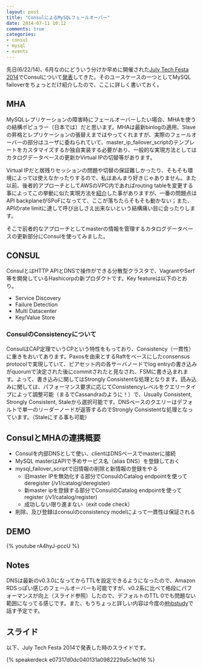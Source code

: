 ```yaml
---
layout: post
title: "ConsulによるMySQLフェールオーバー"
date: 2014-07-11 10:12
comments: true
categories: 
- consul
- mysql
- events
---
```



先日(6/22/14)、6月なのにどういう分けか早めに開催された[July Tech Festa 2014](http://2014.techfesta.jp/)でConsulについて[発表](http://2014.techfesta.jp/p/program.html?m=1#c43)してきた。そのユースケースの一つとしてMySQL failoverをちょっとだけ紹介したので、ここに詳しく書いておく。


## MHA ##

MySQLレプリケーションの障害時にフェールオーバーしたい場合、MHAを使うの結構ポピュラー（日本では）だと思います。MHAは最新binlogの適用、Slaveの昇格とレプリケーションの張替えまではやってくれますが、実際のフェールオーバーの部分はユーザに委ねられていて、master_ip_failover_scriptのテンプレートをカスタマイズするか独自実装する必要があり、一般的な実現方法としてはカタログデータベースの更新かVirtual IPの切替等があります。

Virtual IPだと居残りセッションの問題や切替の保証難しかったり、そもそも環境によっては使えなかったりするので、私はあんまり好きじゃありません。また以前、後者的アプローチとしてAWSのVPC内であればrouting tableを変更する事によってこの挙動に似た実現方法を[紹介](/blog/2013/05/21/custom-non-rds-multi-az-mysql-replication/)した事がありますが、一番の問題点はAPI backplaneがSPoFになってて、ここが落ちたらそもそも動かない；また、APIのrate limitに達して呼び出しさえ出来ないという結構痛い目に会ったりします。

そこで前者的なアプローチとしてmasterの情報を管理するカタログデータベースの更新部分にConsulを使ってみました。

## CONSUL ##


ConsulとはHTTP APIとDNSで操作ができる分散型クラスタで、VagrantやSerf等を開発しているHashicorpの新プロダクトです。Key featureは以下のとおり。

* Service Discovery
* Failure Detection
* Multi Datacenter
* Key/Value Store

### ConsulのConsistencyについて ###

ConsulはCAP定理でいうCPという特性をもっており、Consistency（一貫性）に重きをおいてあります。Paxosを由来とするRaftをベースにしたconsensus protocolで実現していて、ピアセット内の各サーバノードでlog entryの書き込みがquorumで決定された後にcommitされたと見なされ、FSMに書き込まれます。よって、書き込みに関してはStrongly Consistentな処理となります。読み込みに関しては、パフォーマンス要求に応じてConsistencyレベルをクエリータイプによって調整可能（まるでCassandraのように！）で、Usually Consistent, Strongly Consistent, Staleから選択可能です。DNSベースのクエリーはデフォルトで単一のリーダーノードが返答するのでStrongly Consistentな処理となっています。（Staleにする事も可能）

## ConsulとMHAの連携概要 ##
* Consulを内部DNSとして使い、clientはDNSベースでmasterに接続
* MySQL masterはAPIで予めサービス名（alias DNS）を登録しておく
* mysql_failover_scriptで旧情報の削除と新情報の登録をやる
  * 旧master IPを無効化する部分でConsulのCatalog endpointを使ってderegister (/v1/catalog/deregister)
  * 新master ipを登録する部分でConsulのCatalog endpointを使ってregister (/v1/catalog/register)
  * 成功しない限り進まない（exit code check）
* 削除、及び登録はconsulのconsistency modelによって一貫性は保証される

## DEMO ###

{% youtube rA4hyJ-pccU %}


## Notes ##

DNSは最新のv0.3.0になってからTTLを設定できるようになったので、Amazon RDSっぽい感じのフェールオーバーも可能ですが、v0.2系に比べて格段にパフォーマンスが向上（スライド参照）したので、デフォルトのTTL 0でも問題ない範囲になってる感じです。また、もうちょっと詳しい内容は今度の[#hbstudy](http://connpass.com/event/7322/)で話す予定です。

## スライド ##

以下、July Tech Festa 2014で発表した時のスライドです。

{% speakerdeck e07317d0dc040131a0982229a5c1e016  %}
